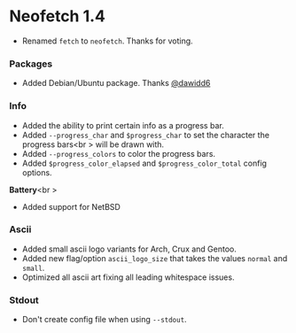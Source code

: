 # Neofetch 1.4

- Renamed `fetch` to `neofetch`. Thanks for voting.

### Packages

- Added Debian/Ubuntu package. Thanks [@dawidd6](https://github.com/dawidd6)

### Info

- Added the ability to print certain info as a progress bar.
- Added `--progress_char` and `$progress_char` to set the character the progress bars<br \>
will be drawn with.
- Added `--progress_colors` to color the progress bars.
- Added `$progress_color_elapsed` and `$progress_color_total` config options.

**Battery**<br \>
- Added support for NetBSD

### Ascii

- Added small ascii logo variants for Arch, Crux and Gentoo.
- Added new flag/option `ascii_logo_size` that takes the values `normal` and `small`.
- Optimized all ascii art fixing all leading whitespace issues.

### Stdout
- Don't create config file when using `--stdout`.
